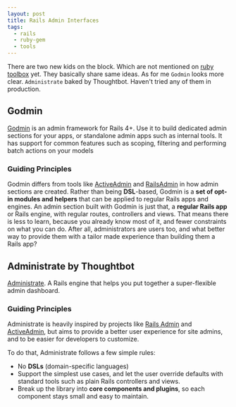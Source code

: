 ```yaml
---
layout: post
title: Rails Admin Interfaces
tags:
  - rails
  - ruby-gem
  - tools
---
```


There are two new kids on the block. Which are not mentioned on [ruby toolbox](https://www.ruby-toolbox.com/categories/rails_admin_interfaces) yet. They basically share same ideas. As for me `Godmin` looks more clear. `Administrate` baked by Thoughtbot. Haven't tried any of them in production.

## Godmin

[Godmin](https://github.com/varvet/godmin) is an admin framework for Rails 4+. Use it to build dedicated admin sections for your apps, or standalone admin apps such as internal tools. It has support for common features such as scoping, filtering and performing batch actions on your models

### Guiding Principles

Godmin differs from tools like [ActiveAdmin](https://github.com/activeadmin/activeadmin) and [RailsAdmin](https://github.com/sferik/rails_admin) in how admin sections are created. Rather than being **DSL**-based, Godmin is a **set of opt-in modules and helpers** that can be applied to regular Rails apps and engines. An admin section built with Godmin is just that, a **regular Rails app** or Rails engine, with regular routes, controllers and views. That means there is less to learn, because you already know most of it, and fewer constraints on what you can do. After all, administrators are users too, and what better way to provide them with a tailor made experience than building them a Rails app?

## Administrate by Thoughtbot

[Administrate](https://github.com/thoughtbot/administrate). A Rails engine that helps you put together a super-flexible admin dashboard.

### Guiding Principles

Administrate is heavily inspired by projects like [Rails Admin](https://github.com/sferik/rails_admin) and [ActiveAdmin](https://github.com/activeadmin/activeadmin), but aims to provide a better user experience for site admins, and to be easier for developers to customize.

To do that, Administrate follows a few simple rules:

 - No **DSLs** (domain-specific languages)
 - Support the simplest use cases, and let the user override defaults with standard tools such as plain Rails controllers and views.
 - Break up the library into **core components and plugins**, so each component stays small and easy to maintain.


